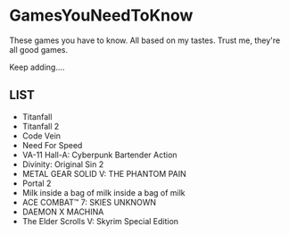 # GamesYouNeedToKnow
These games you have to know.
All based on my tastes.
Trust me, they're all good games.

Keep adding....

## LIST
- Titanfall
- Titanfall 2
- Code Vein
- Need For Speed
- VA-11 Hall-A: Cyberpunk Bartender Action
- Divinity: Original Sin 2
- METAL GEAR SOLID V: THE PHANTOM PAIN
- Portal 2
- Milk inside a bag of milk inside a bag of milk
- ACE COMBAT™ 7: SKIES UNKNOWN
- DAEMON X MACHINA
- The Elder Scrolls V: Skyrim Special Edition
